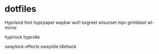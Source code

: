 # dotfiles

Hyprland foot hyprpaper waybar wofi tuigreet wlsunset mpv grimblast wl-mirror

hyprlock hypridle

swaylock-effects swayidle idlehack